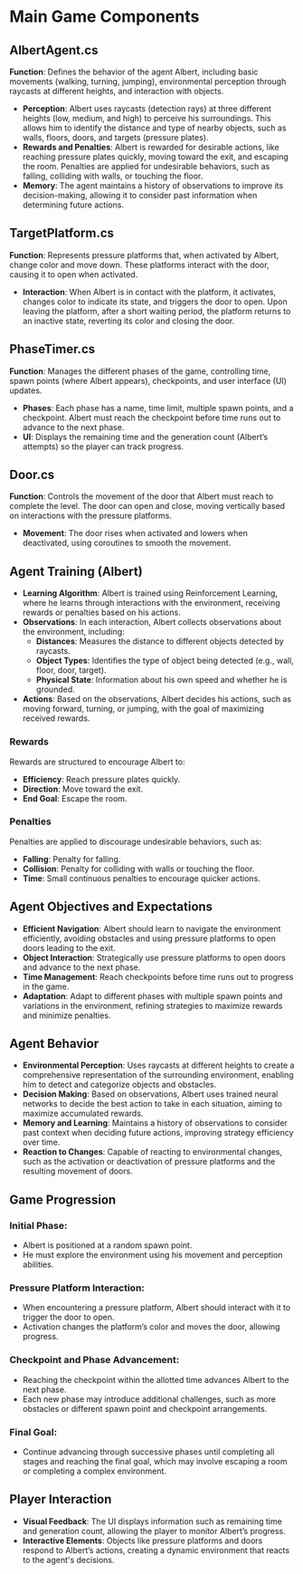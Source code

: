 # Main Game Components

## AlbertAgent.cs

**Function**: Defines the behavior of the agent Albert, including basic movements (walking, turning, jumping), environmental perception through raycasts at different heights, and interaction with objects.

- **Perception**: Albert uses raycasts (detection rays) at three different heights (low, medium, and high) to perceive his surroundings. This allows him to identify the distance and type of nearby objects, such as walls, floors, doors, and targets (pressure plates).
- **Rewards and Penalties**: Albert is rewarded for desirable actions, like reaching pressure plates quickly, moving toward the exit, and escaping the room. Penalties are applied for undesirable behaviors, such as falling, colliding with walls, or touching the floor.
- **Memory**: The agent maintains a history of observations to improve its decision-making, allowing it to consider past information when determining future actions.

## TargetPlatform.cs

**Function**: Represents pressure platforms that, when activated by Albert, change color and move down. These platforms interact with the door, causing it to open when activated.

- **Interaction**: When Albert is in contact with the platform, it activates, changes color to indicate its state, and triggers the door to open. Upon leaving the platform, after a short waiting period, the platform returns to an inactive state, reverting its color and closing the door.

## PhaseTimer.cs

**Function**: Manages the different phases of the game, controlling time, spawn points (where Albert appears), checkpoints, and user interface (UI) updates.

- **Phases**: Each phase has a name, time limit, multiple spawn points, and a checkpoint. Albert must reach the checkpoint before time runs out to advance to the next phase.
- **UI**: Displays the remaining time and the generation count (Albert’s attempts) so the player can track progress.

## Door.cs

**Function**: Controls the movement of the door that Albert must reach to complete the level. The door can open and close, moving vertically based on interactions with the pressure platforms.

- **Movement**: The door rises when activated and lowers when deactivated, using coroutines to smooth the movement.

## Agent Training (Albert)

- **Learning Algorithm**: Albert is trained using Reinforcement Learning, where he learns through interactions with the environment, receiving rewards or penalties based on his actions.
- **Observations**: In each interaction, Albert collects observations about the environment, including:
  - **Distances**: Measures the distance to different objects detected by raycasts.
  - **Object Types**: Identifies the type of object being detected (e.g., wall, floor, door, target).
  - **Physical State**: Information about his own speed and whether he is grounded.
- **Actions**: Based on the observations, Albert decides his actions, such as moving forward, turning, or jumping, with the goal of maximizing received rewards.

### Rewards

Rewards are structured to encourage Albert to:

- **Efficiency**: Reach pressure plates quickly.
- **Direction**: Move toward the exit.
- **End Goal**: Escape the room.

### Penalties

Penalties are applied to discourage undesirable behaviors, such as:

- **Falling**: Penalty for falling.
- **Collision**: Penalty for colliding with walls or touching the floor.
- **Time**: Small continuous penalties to encourage quicker actions.

## Agent Objectives and Expectations

- **Efficient Navigation**: Albert should learn to navigate the environment efficiently, avoiding obstacles and using pressure platforms to open doors leading to the exit.
- **Object Interaction**: Strategically use pressure platforms to open doors and advance to the next phase.
- **Time Management**: Reach checkpoints before time runs out to progress in the game.
- **Adaptation**: Adapt to different phases with multiple spawn points and variations in the environment, refining strategies to maximize rewards and minimize penalties.

## Agent Behavior

- **Environmental Perception**: Uses raycasts at different heights to create a comprehensive representation of the surrounding environment, enabling him to detect and categorize objects and obstacles.
- **Decision Making**: Based on observations, Albert uses trained neural networks to decide the best action to take in each situation, aiming to maximize accumulated rewards.
- **Memory and Learning**: Maintains a history of observations to consider past context when deciding future actions, improving strategy efficiency over time.
- **Reaction to Changes**: Capable of reacting to environmental changes, such as the activation or deactivation of pressure platforms and the resulting movement of doors.

## Game Progression

### Initial Phase:

- Albert is positioned at a random spawn point.
- He must explore the environment using his movement and perception abilities.

### Pressure Platform Interaction:

- When encountering a pressure platform, Albert should interact with it to trigger the door to open.
- Activation changes the platform’s color and moves the door, allowing progress.

### Checkpoint and Phase Advancement:

- Reaching the checkpoint within the allotted time advances Albert to the next phase.
- Each new phase may introduce additional challenges, such as more obstacles or different spawn point and checkpoint arrangements.

### Final Goal:

- Continue advancing through successive phases until completing all stages and reaching the final goal, which may involve escaping a room or completing a complex environment.

## Player Interaction

- **Visual Feedback**: The UI displays information such as remaining time and generation count, allowing the player to monitor Albert’s progress.
- **Interactive Elements**: Objects like pressure platforms and doors respond to Albert’s actions, creating a dynamic environment that reacts to the agent's decisions.
